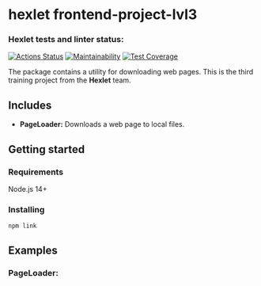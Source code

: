# hexlet frontend-project-lvl3

### Hexlet tests and linter status:
[![Actions Status](https://github.com/krinteron/backend-project-lvl3/workflows/hexlet-check/badge.svg)](https://github.com/krinteron/backend-project-lvl3/actions)
[![Maintainability](https://api.codeclimate.com/v1/badges/ce3c9cb4b91383afde54/maintainability)](https://codeclimate.com/github/krinteron/backend-project-lvl3/maintainability)
[![Test Coverage](https://api.codeclimate.com/v1/badges/ce3c9cb4b91383afde54/test_coverage)](https://codeclimate.com/github/krinteron/backend-project-lvl3/test_coverage)

The package contains a utility for downloading web pages. This is the third training project from the **Hexlet** team.

## Includes
- **PageLoader:** Downloads a web page to local files.

## Getting started

### Requirements

Node.js 14+

### Installing

```
npm link
```

## Examples

### PageLoader:

